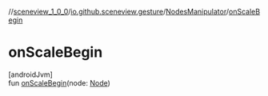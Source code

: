 //[sceneview_1_0_0](../../../index.md)/[io.github.sceneview.gesture](../index.md)/[NodesManipulator](index.md)/[onScaleBegin](on-scale-begin.md)

# onScaleBegin

[androidJvm]\
fun [onScaleBegin](on-scale-begin.md)(node: [Node](../../io.github.sceneview.nodes/-node/index.md))

